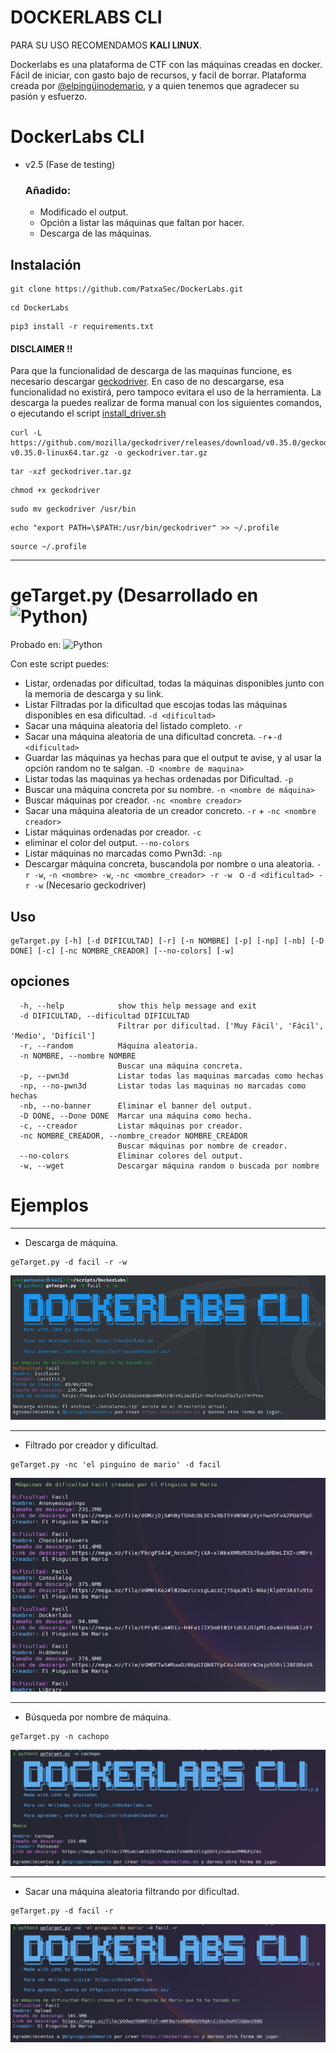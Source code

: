 
# DOCKERLABS CLI

PARA SU USO RECOMENDAMOS **KALI LINUX**.

Dockerlabs es una plataforma de CTF con las máquinas creadas en docker. Fácil de iniciar, con gasto bajo de recursos, y facil de borrar. Plataforma creada por [@elpingüinodemario](https://github.com/Maalfer), y a quien tenemos que agradecer su pasión y esfuerzo.

# DockerLabs CLI
- v2.5 (Fase de testing)
    ### Añadido:
    - Modificado el output.
    - Opción a listar las máquinas que faltan por hacer.
    - Descarga de las máquinas.
## Instalación

```
git clone https://github.com/PatxaSec/DockerLabs.git
```
```
cd DockerLabs
```
```
pip3 install -r requirements.txt 
```
#### DISCLAIMER !!

Para que la funcionalidad de descarga de las maquinas funcione, es necesario descargar [geckodriver](https://github.com/mozilla/geckodriver). En caso de no descargarse, esa funcionalidad no existirá, pero tampoco evitara el uso de la herramienta.
La descarga la puedes realizar de forma manual con los siguientes comandos, o ejecutando el script [install_driver.sh](./install_driver.sh)

```
curl -L https://github.com/mozilla/geckodriver/releases/download/v0.35.0/geckodriver-v0.35.0-linux64.tar.gz -o geckodriver.tar.gz
```

```
tar -xzf geckodriver.tar.gz
```

```
chmod +x geckodriver
```

```
sudo mv geckodriver /usr/bin
```

```
echo "export PATH=\$PATH:/usr/bin/geckodriver" >> ~/.profile
```

```
source ~/.profile
```

---

# geTarget.py (Desarrollado en ![Python](https://img.shields.io/badge/python-3.11.9-3670A0?style=flat&logo=python&logoColor=ffdd54))

Probado en:  ![Python](https://img.shields.io/badge/python-3.9_|_3.10_|_3.11-3670A0?style=flat&logo=python&logoColor=ffdd54)

Con este script puedes:
- Listar, ordenadas por dificultad, todas la máquinas disponibles junto con la memoria de descarga y su link.
- Listar Filtradas por la dificultad que escojas todas las máquinas disponibles en esa dificultad. `-d <dificultad>`
- Sacar una máquina aleatoria del listado completo. `-r`
- Sacar una máquina aleatoria de una dificultad concreta. `-r`+`-d <dificultad>`
- Guardar las máquinas ya hechas para que el output te avise, y al usar la opción random no te salgan. `-D <nombre de maquina>`
- Listar todas las maquinas ya hechas ordenadas por Dificultad. `-p`
- Buscar una máquina concreta por su nombre. `-n <nombre de máquina>`
- Buscar máquinas por creador. `-nc <nombre creador>`
- Sacar una máquina aleatoria de un creador concreto. `-r` + `-nc <nombre creador>`
- Listar máquinas ordenadas por creador. `-c`
- eliminar el color del output. `--no-colors`
- Listar máquinas no marcadas como Pwn3d: `-np`
- Descargar máquina concreta, buscandola por nombre o una aleatoria. `-r -w`, `-n <nombre> -w`, `-nc <mombre_creador> -r -w ` o `-d <dificultad> -r -w` (Necesario geckodriver)

## Uso

```
geTarget.py [-h] [-d DIFICULTAD] [-r] [-n NOMBRE] [-p] [-np] [-nb] [-D DONE] [-c] [-nc NOMBRE_CREADOR] [--no-colors] [-w]
```

## opciones
```
  -h, --help            show this help message and exit
  -d DIFICULTAD, --dificultad DIFICULTAD
                        Filtrar por dificultad. ['Muy Fácil', 'Fácil', 'Medio', 'Difícil']
  -r, --random          Máquina aleatoria.
  -n NOMBRE, --nombre NOMBRE
                        Buscar una máquina concreta.
  -p, --pwn3d           Listar todas las maquinas marcadas como hechas
  -np, --no-pwn3d       Listar todas las maquinas no marcadas como hechas
  -nb, --no-banner      Eliminar el banner del output.
  -D DONE, --Done DONE  Marcar una máquina como hecha.
  -c, --creador         Listar máquinas por creador.
  -nc NOMBRE_CREADOR, --nombre_creador NOMBRE_CREADOR
                        Buscar máquinas por nombre de creador.
  --no-colors           Eliminar colores del output.
  -w, --wget            Descargar máquina random o buscada por nombre

```

# Ejemplos

---
- Descarga de máquina.

```
geTarget.py -d facil -r -w
```

![descarga](ejemplos/descarga.png)


---
- Filtrado por creador y dificultad.

```
geTarget.py -nc 'el pinguino de mario' -d facil
```

![creador y dificultad](ejemplos/creador_y_dificultad.png)

---
- Búsqueda por nombre de máquina.

```
geTarget.py -n cachopo
```

![nombre](ejemplos/nombre.png)

---
- Sacar una máquina aleatoria filtrando por dificultad.

```
geTarget.py -d facil -r
```

![random y dificultad](ejemplos/random_por_dificultad.png)
